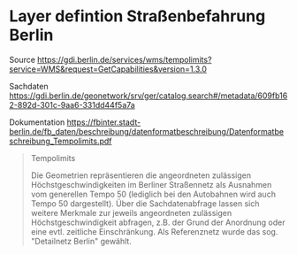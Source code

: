 # Layer defintion Straßenbefahrung Berlin

Source https://gdi.berlin.de/services/wms/tempolimits?service=WMS&request=GetCapabilities&version=1.3.0

Sachdaten https://gdi.berlin.de/geonetwork/srv/ger/catalog.search#/metadata/609fb162-892d-301c-9aa6-331dd44f5a7a

Dokumentation https://fbinter.stadt-berlin.de/fb_daten/beschreibung/datenformatbeschreibung/Datenformatbeschreibung_Tempolimits.pdf

> Tempolimits
>
> Die Geometrien repräsentieren die angeordneten zulässigen Höchstgeschwindigkeiten im Berliner Straßennetz als Ausnahmen vom generellen Tempo 50 (lediglich bei den Autobahnen wird auch Tempo 50 dargestellt). Über die Sachdatenabfrage lassen sich weitere Merkmale zur jeweils angeordneten zulässigen Höchstgeschwindigkeit abfragen, z.B. der Grund der Anordnung oder eine evtl. zeitliche Einschränkung. Als Referenznetz wurde das sog. "Detailnetz Berlin" gewählt.
